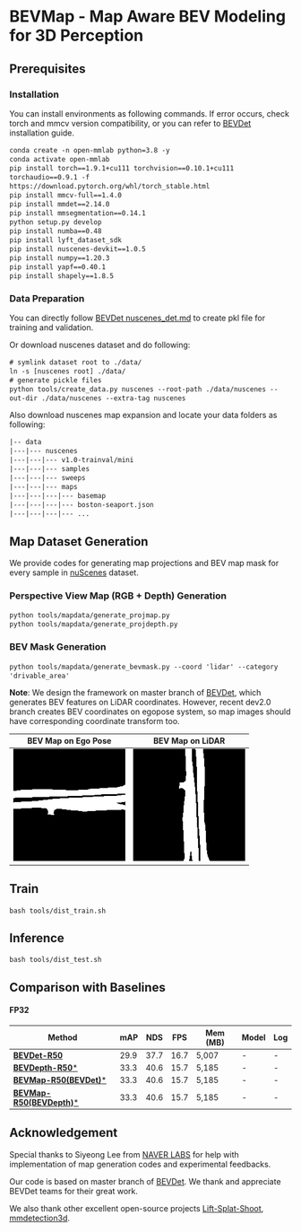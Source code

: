 # BEVMap - Map Aware BEV Modeling for 3D Perception

## Prerequisites

### Installation
 You can install environments as following commands. If error occurs, check torch and mmcv version compatibility, or you can refer to [BEVDet](https://github.com/HuangJunJie2017/BEVDet/blob/master/docs/getting_started.md) installation guide.  
```
conda create -n open-mmlab python=3.8 -y
conda activate open-mmlab
pip install torch==1.9.1+cu111 torchvision==0.10.1+cu111 torchaudio==0.9.1 -f https://download.pytorch.org/whl/torch_stable.html
pip install mmcv-full==1.4.0
pip install mmdet==2.14.0
pip install mmsegmentation==0.14.1
python setup.py develop 
pip install numba==0.48
pip install lyft_dataset_sdk
pip install nuscenes-devkit==1.0.5
pip install numpy==1.20.3
pip install yapf==0.40.1
pip install shapely==1.8.5
```

### Data Preparation
You can directly follow [BEVDet nuscenes_det.md](https://github.com/HuangJunJie2017/BEVDet/blob/dev2.0/docs/en/datasets/nuscenes_det.md) to create pkl file for training and validation. 

Or download nuscenes dataset and do following: 

```
# symlink dataset root to ./data/
ln -s [nuscenes root] ./data/
# generate pickle files 
python tools/create_data.py nuscenes --root-path ./data/nuscenes --out-dir ./data/nuscenes --extra-tag nuscenes
```

Also download nuscenes map expansion and locate your data folders as following: 
```
|-- data
|---|--- nuscenes
|---|---|--- v1.0-trainval/mini 
|---|---|--- samples 
|---|---|--- sweeps
|---|---|--- maps 
|---|---|---|--- basemap 
|---|---|---|--- boston-seaport.json
|---|---|---|--- ...
```

## Map Dataset Generation
We provide codes for generating map projections and BEV map mask for every sample in [nuScenes](https://www.nuscenes.org/?externalData=all&mapData=all&modalities=Any) dataset. 

### Perspective View Map (RGB + Depth) Generation
```
python tools/mapdata/generate_projmap.py 
python tools/mapdata/generate_projdepth.py 

```

### BEV Mask Generation 
```
python tools/mapdata/generate_bevmask.py --coord 'lidar' --category 'drivable_area'
```

__Note__: We design the framework on master branch of [BEVDet](https://github.com/HuangJunJie2017/BEVDet/tree/master), which generates BEV features on LiDAR coordinates. However, recent dev2.0 branch creates BEV coordinates on egopose system, so map images should have corresponding coordinate transform too. 

BEV Map on Ego Pose             |  BEV Map on LiDAR
:-------------------------:|:-------------------------:
![im1](resources/ego.png)|![im2](resources/lidar.png)


## Train 
```
bash tools/dist_train.sh 
```
## Inference 
```
bash tools/dist_test.sh 
```
## Comparison with Baselines
#### FP32
| Method            | mAP      | NDS     | FPS    |Mem (MB) |   Model | Log
|--------|----------|---------|--------|-------------|-----|-------|
| [**BEVDet-R50**](configs/bevdet/bevdet-r50.py)       | 29.9     | 37.7    | 16.7   | 5,007  | - | -
| [**BEVDepth-R50***](configs/bevdepth/bevdepth-r50.py) | 33.3     | 40.6    | 15.7   |5,185| - | -
| [**BEVMap-R50(BEVDet)***](configs/bevmap/bevmap-r50.py) | 33.3     | 40.6    | 15.7   |5,185| - | -
| [**BEVMap-R50(BEVDepth)***](configs/bevmap/bevmap-r50.py) | 33.3     | 40.6    | 15.7   |5,185| - | -


## Acknowledgement 
Special thanks to Siyeong Lee from [NAVER LABS](https://www.naverlabs.com/) for help with implementation of map generation codes and experimental feedbacks.

Our code is based on master branch of [BEVDet](https://github.com/HuangJunJie2017/BEVDet/tree/master). We thank and appreciate BEVDet teams for their great work. 

We also thank other excellent open-source projects [Lift-Splat-Shoot](https://github.com/nv-tlabs/lift-splat-shoot), [mmdetection3d](https://github.com/open-mmlab/mmdetection3d).
